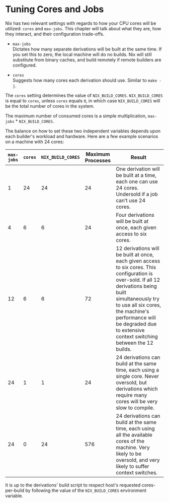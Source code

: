 # Tuning Cores and Jobs

Nix has two relevant settings with regards to how your CPU cores will
be utilized: `cores` and `max-jobs`. This chapter will talk about what
they are, how they interact, and their configuration trade-offs.

  - `max-jobs`\
    Dictates how many separate derivations will be built at the same
    time. If you set this to zero, the local machine will do no
    builds.  Nix will still substitute from binary caches, and build
    remotely if remote builders are configured.

  - `cores`\
    Suggests how many cores each derivation should use. Similar to
    `make -j`.

The `cores` setting determines the value of
`NIX_BUILD_CORES`. `NIX_BUILD_CORES` is equal to `cores`, unless
`cores` equals `0`, in which case `NIX_BUILD_CORES` will be the total
number of cores in the system.

The maximum number of consumed cores is a simple multiplication,
`max-jobs` \* `NIX_BUILD_CORES`.

The balance on how to set these two independent variables depends upon
each builder's workload and hardware. Here are a few example scenarios
on a machine with 24 cores:

| `max-jobs` | `cores` | `NIX_BUILD_CORES` | Maximum Processes | Result                                                                                                                                                                                                                                                                                 |
| --------------------- | ------------------ | ----------------- | ----------------- | -------------------------------------------------------------------------------------------------------------------------------------------------------------------------------------------------------------------------------------------------------------------------------------- |
| 1                     | 24                 | 24                | 24                | One derivation will be built at a time, each one can use 24 cores. Undersold if a job can’t use 24 cores.                                                                                                                                                                              |
| 4                     | 6                  | 6                 | 24                | Four derivations will be built at once, each given access to six cores.                                                                                                                                                                                                                |
| 12                    | 6                  | 6                 | 72                | 12 derivations will be built at once, each given access to six cores. This configuration is over-sold. If all 12 derivations being built simultaneously try to use all six cores, the machine's performance will be degraded due to extensive context switching between the 12 builds. |
| 24                    | 1                  | 1                 | 24                | 24 derivations can build at the same time, each using a single core. Never oversold, but derivations which require many cores will be very slow to compile.                                                                                                                            |
| 24                    | 0                  | 24                | 576               | 24 derivations can build at the same time, each using all the available cores of the machine. Very likely to be oversold, and very likely to suffer context switches.                                                                                                                  |

It is up to the derivations' build script to respect host's requested
cores-per-build by following the value of the `NIX_BUILD_CORES`
environment variable.
